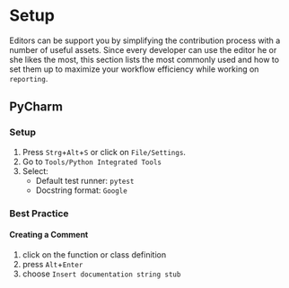 # Setup

Editors can be support you by simplifying the contribution process with a number of useful assets. 
Since every developer can use the editor he or she likes the most, this section lists the most commonly used and how to 
set them up to maximize your workflow efficiency while working on ``reporting``.

## PyCharm

### Setup

1. Press ``Strg``+``Alt``+``S`` or click on ``File/Settings``.
2. Go to ``Tools/Python Integrated Tools``
3. Select:
    * Default test runner: ``pytest``
    * Docstring format: ```Google```
    
### Best Practice

#### Creating a Comment
1. click on the function or class definition
2. press ``Alt``+``Enter``
3. choose ``Insert documentation string stub``